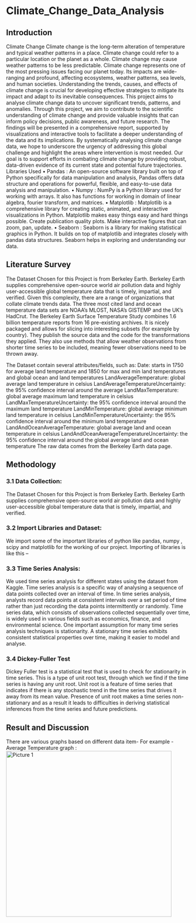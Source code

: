 # Climate_Change_Data_Analysis

## Introduction 
Climate Change 
Climate change is the long-term alteration of temperature and typical weather patterns in a place. Climate change could refer to a particular location or the planet as a whole. Climate change may cause weather patterns to be less predictable. Climate change represents one of the most pressing issues facing our planet today. Its impacts are wide-ranging and profound, affecting ecosystems, weather patterns, sea levels, and human societies. Understanding the trends, causes, and effects of climate change is crucial for developing effective strategies to mitigate its impact and adapt to its inevitable consequences. This project aims to analyse climate change data to uncover significant trends, patterns, and anomalies. Through this project, we aim to contribute to the scientific understanding of climate change and provide valuable insights that can inform policy decisions, public awareness, and future research. The findings will be presented in a comprehensive report, supported by visualizations and interactive tools to facilitate a deeper understanding of the data and its implications. By systematically analysing climate change data, we hope to underscore the urgency of addressing this global challenge and highlight the areas where intervention is most needed. Our goal is to support efforts in combating climate change by providing robust, data-driven evidence of its current state and potential future trajectories.
Libraries Used
•	Pandas :  An open-source software library built on top of Python specifically for data manipulation and analysis, Pandas offers data structure and operations for powerful, flexible, and easy-to-use data analysis and manipulation.
•	Numpy :  NumPy is a Python library used for working with arrays. It also has functions for working in domain of linear algebra, fourier transform, and matrices.
•	Matplotlib :  Matplotlib is a comprehensive library for creating static, animated, and interactive visualizations in Python. Matplotlib makes easy things easy and hard things possible. Create publication quality plots. Make interactive figures that can zoom, pan, update.
•	Seaborn : Seaborn is a library for making statistical graphics in Python. It builds on top of matplotlib and integrates closely with pandas data structures. Seaborn helps in exploring and understanding our data.

## Literature Survey
The Dataset Chosen for this Project is from Berkeley Earth.
Berkeley Earth supplies comprehensive open-source world air pollution data and highly user-accessible global temperature data that is timely, impartial, and verified.
Given this complexity, there are a range of organizations that collate climate trends data. The three most cited land and ocean temperature data sets are NOAA’s MLOST, NASA’s GISTEMP and the UK’s HadCrut.
The Berkeley Earth Surface Temperature Study combines 1.6 billion temperature reports from 16 pre-existing archives. It is nicely packaged and allows for slicing into interesting subsets (for example by country). They publish the source data and the code for the transformations they applied. They also use methods that allow weather observations from shorter time series to be included, meaning fewer observations need to be thrown away.

The Dataset contain several attributes/fields, such as:
Date: starts in 1750 for average land temperature and 1850 for max and min land temperatures and global ocean and land temperatures
LandAverageTemperature: global average land temperature in celsius
LandAverageTemperatureUncertainty: the 95% confidence interval around the average
LandMaxTemperature: global average maximum land temperature in celsius
LandMaxTemperatureUncertainty: the 95% confidence interval around the maximum land temperature
LandMinTemperature: global average minimum land temperature in celsius
LandMinTemperatureUncertainty: the 95% confidence interval around the minimum land temperature
LandAndOceanAverageTemperature: global average land and ocean temperature in celsius
LandAndOceanAverageTemperatureUncertainty: the 95% confidence interval around the global average land and ocean temperature
The raw data comes from the Berkeley Earth data page.

## Methodology 

### 3.1 Data Collection:
The Dataset Chosen for this Project is from Berkeley Earth.
Berkeley Earth supplies comprehensive open-source world air pollution data and highly user-accessible global temperature data that is timely, impartial, and verified.

### 3.2 Import Libraries and Dataset:
We import some of the important libraries of python like pandas, numpy , scipy and matplotlib for the working of our project. Importing of libraries is like this –
 



### 3.3 Time Series Analysis:
We used time series analysis for different states using the dataset from Kaggle. Time series analysis is a specific way of analysing a sequence of data points collected over an interval of time. In time series analysis, analysts record data points at consistent intervals over a set period of time rather than just recording the data points intermittently or randomly. Time series data, which consists of observations collected sequentially over time, is widely used in various fields such as economics, finance, and environmental science. One important assumption for many time series analysis techniques is stationarity. A stationary time series exhibits consistent statistical properties over time, making it easier to model and analyse.

### 3.4 Dickey-Fuller Test
Dickey Fuller test is a statistical test that is used to check for stationarity in time series. This is a type of unit root test, through which we find if the time series is having any unit root.
Unit root is a feature of time series that indicates if there is any stochastic trend in the time series that drives it away from its mean value. Presence of unit root makes a time series non-stationary and as a result it leads to difficulties in deriving statistical inferences from the time series and future predictions.



## Result and Discussion
There are various graphs based on different data item-
For example - Average Temperature graph :
<img width="452" alt="Picture 1" src="https://github.com/user-attachments/assets/c07f722e-da2f-4137-a5c8-e80ab8a494ba">




